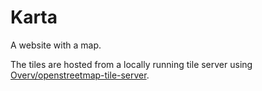 # Karta

A website with a map.

The tiles are hosted from a locally running tile server using [Overv/openstreetmap-tile-server](https://github.com/Overv/openstreetmap-tile-server).